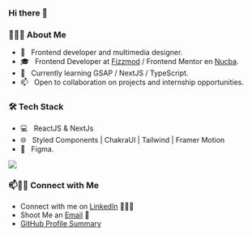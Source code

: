 ### Hi there 👋

<!--
**nylzen/nylzen** is a ✨ _special_ ✨ repository because its `README.md` (this file) appears on your GitHub profile.

Here are some ideas to get you started:

- 🔭 I’m currently working on ...
- 🌱 I’m currently learning ...
- 👯 I’m looking to collaborate on ...
- 🤔 I’m looking for help with ...
- 💬 Ask me about ...
- 📫 How to reach me: ...
- 😄 Pronouns: ...
- ⚡ Fun fact: ...
-->

<h3> 👨🏻‍💻 About Me </h3>

- 🤔 &nbsp; Frontend developer and multimedia designer.
- 🎓 &nbsp; Frontend Developer at [Fizzmod](https://fizzmod.com/) / Frontend Mentor en [Nucba](https://nucba.com.ar/).
- 🌱 &nbsp; Currently learning GSAP / NextJS / TypeScript.
- 📫 &nbsp; Open to collaboration on projects and internship opportunities.

<h3>🛠 Tech Stack</h3>

- 💻 &nbsp; ReactJS & NextJs
- 🌐 &nbsp; Styled Components | ChakraUI | Tailwind | Framer Motion
- 🔧 &nbsp; Figma.


![](https://laurencteffeau.files.wordpress.com/2020/07/firecomputergliphy.gif)


### 📫🤝🏻 Connect with Me

 - Connect with me on [LinkedIn](https://www.linkedin.com/in/nelsontugores/) 👨🏻‍💻
 - Shoot Me an [Email](mailto:tugoresn@gmail.com) 💌
 - [GitHub Profile Summary](https://profile-summary-for-github.com/user/nylzen)
